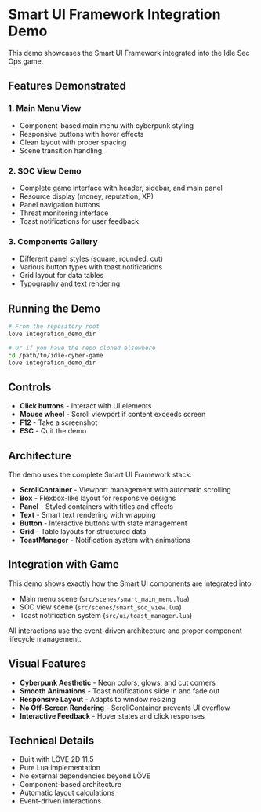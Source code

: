 # Smart UI Framework Integration Demo

This demo showcases the Smart UI Framework integrated into the Idle Sec Ops game.

## Features Demonstrated

### 1. Main Menu View
- Component-based main menu with cyberpunk styling
- Responsive buttons with hover effects
- Clean layout with proper spacing
- Scene transition handling

### 2. SOC View Demo
- Complete game interface with header, sidebar, and main panel
- Resource display (money, reputation, XP)
- Panel navigation buttons
- Threat monitoring interface
- Toast notifications for user feedback

### 3. Components Gallery
- Different panel styles (square, rounded, cut)
- Various button types with toast notifications
- Grid layout for data tables
- Typography and text rendering

## Running the Demo

```bash
# From the repository root
love integration_demo_dir

# Or if you have the repo cloned elsewhere
cd /path/to/idle-cyber-game
love integration_demo_dir
```

## Controls

- **Click buttons** - Interact with UI elements
- **Mouse wheel** - Scroll viewport if content exceeds screen
- **F12** - Take a screenshot
- **ESC** - Quit the demo

## Architecture

The demo uses the complete Smart UI Framework stack:

- **ScrollContainer** - Viewport management with automatic scrolling
- **Box** - Flexbox-like layout for responsive designs
- **Panel** - Styled containers with titles and effects
- **Text** - Smart text rendering with wrapping
- **Button** - Interactive buttons with state management
- **Grid** - Table layouts for structured data
- **ToastManager** - Notification system with animations

## Integration with Game

This demo shows exactly how the Smart UI components are integrated into:
- Main menu scene (`src/scenes/smart_main_menu.lua`)
- SOC view scene (`src/scenes/smart_soc_view.lua`)
- Toast notification system (`src/ui/toast_manager.lua`)

All interactions use the event-driven architecture and proper component lifecycle management.

## Visual Features

- **Cyberpunk Aesthetic** - Neon colors, glows, and cut corners
- **Smooth Animations** - Toast notifications slide in and fade out
- **Responsive Layout** - Adapts to window resizing
- **No Off-Screen Rendering** - ScrollContainer prevents UI overflow
- **Interactive Feedback** - Hover states and click responses

## Technical Details

- Built with LÖVE 2D 11.5
- Pure Lua implementation
- No external dependencies beyond LÖVE
- Component-based architecture
- Automatic layout calculations
- Event-driven interactions
